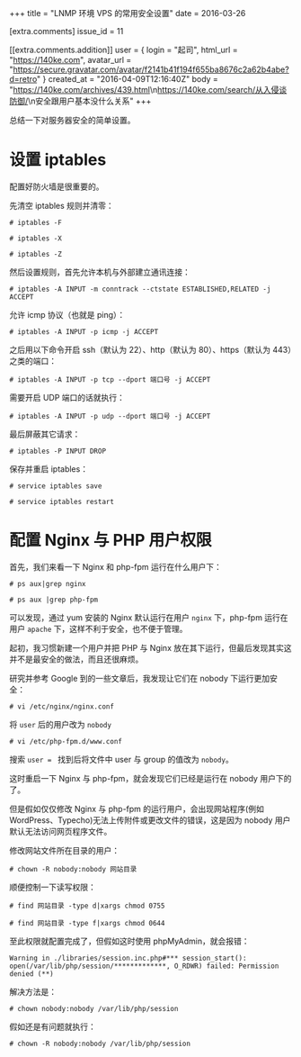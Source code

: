 +++
title = "LNMP 环境 VPS 的常用安全设置"
date = 2016-03-26

[extra.comments]
issue_id = 11

[[extra.comments.addition]]
user = { login = "起司", html_url = "https://140ke.com", avatar_url = "https://secure.gravatar.com/avatar/f2141b41f194f655ba8676c2a62b4abe?d=retro" }
created_at = "2016-04-09T12:16:40Z"
body = "<https://140ke.com/archives/439.html>\n<https://140ke.com/search/从入侵谈防御/>\n安全跟用户基本没什么关系"
+++

总结一下对服务器安全的简单设置。

<!--more-->

# 设置 iptables

配置好防火墙是很重要的。

先清空 iptables 规则并清零：

`# iptables -F`

`# iptables -X`

`# iptables -Z`

然后设置规则，首先允许本机与外部建立通讯连接：

`# iptables -A INPUT -m conntrack --ctstate ESTABLISHED,RELATED -j ACCEPT`

允许 icmp 协议（也就是 ping）：

`# iptables -A INPUT -p icmp -j ACCEPT`

之后用以下命令开启 ssh（默认为 22）、http（默认为 80）、https（默认为 443）之类的端口：

`# iptables -A INPUT -p tcp --dport 端口号 -j ACCEPT`

需要开启 UDP 端口的话就执行：

`# iptables -A INPUT -p udp --dport 端口号 -j ACCEPT`

最后屏蔽其它请求：

`# iptables -P INPUT DROP`

保存并重启 iptables：

`# service iptables save`

`# service iptables restart`

# 配置 Nginx 与 PHP 用户权限

首先，我们来看一下 Nginx 和 php-fpm 运行在什么用户下：

`# ps aux|grep nginx`

`# ps aux |grep php-fpm`

可以发现，通过 yum 安装的 Nginx 默认运行在用户 `nginx` 下，php-fpm 运行在用户 `apache` 下，这样不利于安全，也不便于管理。

起初，我习惯新建一个用户并把 PHP 与 Nginx 放在其下运行，但最后发现其实这并不是最安全的做法，而且还很麻烦。

研究并参考 Google 到的一些文章后，我发现让它们在 nobody 下运行更加安全：

`# vi /etc/nginx/nginx.conf`

将 `user` 后的用户改为 `nobody`

`# vi /etc/php-fpm.d/www.conf`

搜索 `user = ` 找到后将文件中 user 与 group 的值改为 `nobody`。

这时重启一下 Nginx 与 php-fpm，就会发现它们已经是运行在 nobody 用户下的了。

但是假如仅仅修改 Nginx 与 php-fpm 的运行用户，会出现网站程序(例如 WordPress、Typecho)无法上传附件或更改文件的错误，这是因为 nobody 用户默认无法访问网页程序文件。

修改网站文件所在目录的用户：

`# chown -R nobody:nobody 网站目录`

顺便控制一下读写权限：

`# find 网站目录 -type d|xargs chmod 0755`

`# find 网站目录 -type f|xargs chmod 0644`

至此权限就配置完成了，但假如这时使用 phpMyAdmin，就会报错：

```
Warning in ./libraries/session.inc.php#*** session_start():
open(/var/lib/php/session/*************, O_RDWR) failed: Permission denied (**)
```

解决方法是：

`# chown nobody:nobody /var/lib/php/session`

假如还是有问题就执行：

`# chown -R nobody:nobody /var/lib/php/session`
